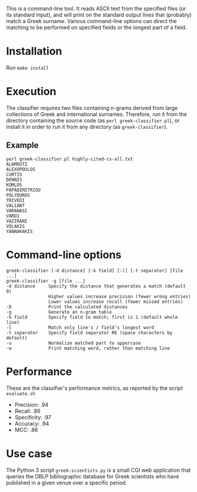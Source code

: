 This is a command-line tool. It reads ASCII text from the specified files
(or its standard input), and will print on the standard output lines
that (probably) match a Greek surname. Various command-line options can
direct the matching to be performed on specified fields or the longest
part of a field.

# Installation
Run ```make install```

# Execution
The classifier requires two files containing n-grams derived from
large collections of Greek and international surnames.
Therefore, run it from the directory containing the source code
(as ```perl greek-classifier.pl```), or install it in order to run it
from any directory (as ```greek-classifier```).

## Example
```
perl greek-classifier.pl highly-cited-cs-all.txt
ALAMOUTI
ALEXOPOULOS
CURTIS
DENNIS
KOMLOS
PAPADIMITRIOU
POLYDOROS
TRIVEDI
VALIANT
VARANASI
VARDI
VAZIRANI
VOLAKIS
YANNAKAKIS
```

# Command-line options
```
greek-classifier [-d distance] [-k field] [-l] [-t separator] [file ...]
greek-classifier -g [file ...]
-d distance     Specify the distance that generates a match (default 9)
                Higher values increase precision (fewer wrong entries)
                Lower values increase recall (fewer missed entries)
-D              Print the calculated distances
-g              Generate an n-gram table
-k field        Specify field to match; first is 1 (default whole line)
-l              Match only line's / field's longest word
-t separator    Specify field separator RE (space characters by default)
-u              Normalize matched part to uppercase
-w              Print matching word, rather than matching line
```

# Performance
These are the classifier's performance metrics,
as reported by the script ```evaluate.sh```

* Precision: .94
* Recall: .86
* Specificity: .97
* Accuracy: .94
* MCC: .86

# Use case
The Python 3 script ```greek-scientists.py``` is a small CGI web application
that queries the DBLP bibliographic database for Greek scientists who have
published in a given venue over a specific period.
